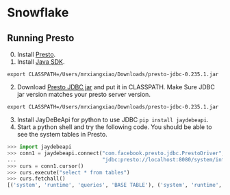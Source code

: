 # Snowflake

## Running Presto

0. Install [Presto](https://prestodb.io/docs/current/installation.html).
1. Install [Java SDK](https://www.oracle.com/java/technologies/javase-jdk15-downloads.html).
```
export CLASSPATH=/Users/mrxiangxiao/Downloads/presto-jdbc-0.235.1.jar
```
2. Download [Presto JDBC jar](https://repo1.maven.org/maven2/com/facebook/presto/presto-jdbc/0.241/presto-jdbc-0.241.jar) and put it in CLASSPATH. Make Sure JDBC jar version matches your presto server version.
```
export CLASSPATH=/Users/mrxiangxiao/Downloads/presto-jdbc-0.235.1.jar
```
3. Install JayDeBeApi for python to use JDBC `pip install jaydebeapi`.
4. Start a python shell and try the following code. You should be able to see the system tables in Presto.
```python
>>> import jaydebeapi
>>> conn1 = jaydebeapi.connect("com.facebook.presto.jdbc.PrestoDriver",
...                            "jdbc:presto://localhost:8080/system/information_schema", ["root", ""])
>>> curs = conn1.cursor()
>>> curs.execute("select * from tables")
>>> curs.fetchall()
[('system', 'runtime', 'queries', 'BASE TABLE'), ('system', 'runtime', 'transactions', 'BASE TABLE'), ('system', 'information_schema', 'enabled_roles', 'BASE TABLE'), ('system', 'jdbc', 'types', 'BASE TABLE'), ('system', 'jdbc', 'udts', 'BASE TABLE'), ('system', 'metadata', 'column_properties', 'BASE TABLE'), ('system', 'jdbc', 'super_types', 'BASE TABLE'), ('system', 'information_schema', 'views', 'BASE TABLE'), ('system', 'information_schema', 'applicable_roles', 'BASE TABLE'), ('system', 'jdbc', 'procedure_columns', 'BASE TABLE'), ('system', 'information_schema', 'schemata', 'BASE TABLE'), ('system', 'jdbc', 'procedures', 'BASE TABLE'), ('system', 'information_schema', 'columns', 'BASE TABLE'), ('system', 'information_schema', 'table_privileges', 'BASE TABLE'), ('system', 'information_schema', 'roles', 'BASE TABLE'), ('system', 'jdbc', 'pseudo_columns', 'BASE TABLE'), ('system', 'jdbc', 'tables', 'BASE TABLE'), ('system', 'runtime', 'tasks', 'BASE TABLE'), ('system', 'metadata', 'analyze_properties', 'BASE TABLE'), ('system', 'metadata', 'catalogs', 'BASE TABLE'), ('system', 'jdbc', 'attributes', 'BASE TABLE'), ('system', 'jdbc', 'super_tables', 'BASE TABLE'), ('system', 'runtime', 'nodes', 'BASE TABLE'), ('system', 'information_schema', 'tables', 'BASE TABLE'), ('system', 'metadata', 'table_properties', 'BASE TABLE'), ('system', 'jdbc', 'schemas', 'BASE TABLE'), ('system', 'jdbc', 'catalogs', 'BASE TABLE'), ('system', 'jdbc', 'columns', 'BASE TABLE'), ('system', 'jdbc', 'table_types', 'BASE TABLE'), ('system', 'metadata', 'schema_properties', 'BASE TABLE')]
```